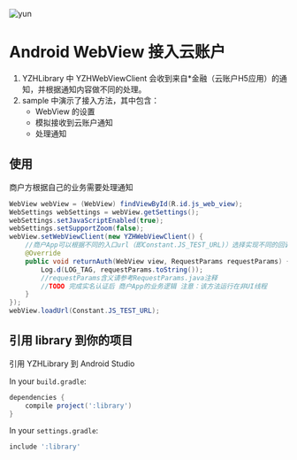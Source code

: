 ![yun](https://www.yunzhanghu.com/img/logo.png)

# Android WebView 接入云账户

1. YZHLibrary 中 YZHWebViewClient 会收到来自*金融（云账户H5应用）的通知，并根据通知内容做不同的处理。
1. sample 中演示了接入方法，其中包含：
    * WebView 的设置
    * 模拟接收到云账户通知
    * 处理通知

## 使用

商户方根据自己的业务需要处理通知

```java
WebView webView = (WebView) findViewById(R.id.js_web_view);
WebSettings webSettings = webView.getSettings();
webSettings.setJavaScriptEnabled(true);
webSettings.setSupportZoom(false);
webView.setWebViewClient(new YZHWebViewClient() {
    //商户App可以根据不同的入口url（即Constant.JS_TEST_URL)）选择实现不同的回调方法来实现自己的业务逻辑
    @Override
    public void returnAuth(WebView view, RequestParams requestParams) {
        Log.d(LOG_TAG, requestParams.toString());
        //requestParams含义请参考RequestParams.java注释
        //TODO 完成实名认证后 商户App的业务逻辑 注意：该方法运行在非UI线程
    }
});
webView.loadUrl(Constant.JS_TEST_URL);
```

## 引用 library 到你的项目

引用 YZHLibrary 到 Android Studio

In your `build.gradle`:

```gradle
dependencies {
    compile project(':library')
}
```

In your `settings.gradle`:

```gradle
include ':library'
```











